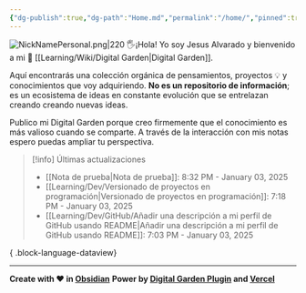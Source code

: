 ```yaml
---
{"dg-publish":true,"dg-path":"Home.md","permalink":"/home/","pinned":true,"tags":["gardenEntry"],"dgShowBacklinks":"false","created":"2024-01-25T19:06","updated":"2025-01-03T20:35"}
---
```


![NickNamePersonal.png|220](/img/user/Engine/Attachments/NickNamePersonal.png)
🖐️¡Hola! Yo soy Jesus Alvarado y bienvenido a mi 🌱 [[Learning/Wiki/Digital Garden\|Digital Garden]].

Aquí encontrarás una colección orgánica de pensamientos, proyectos 💡 y conocimientos que voy adquiriendo. **No es un repositorio de información**; es un ecosistema de ideas en constante evolución que se entrelazan creando creando nuevas ideas.

Publico mi Digital Garden porque creo firmemente que el conocimiento es más valioso cuando se comparte. A través de la interacción con mis notas espero puedas ampliar tu perspectiva.

> [!info] Últimas actualizaciones
>  - [[Nota de prueba\|Nota de prueba]]: 8:32 PM - January 03, 2025
> - [[Learning/Dev/Versionado de proyectos en programación\|Versionado de proyectos en programación]]: 7:18 PM - January 03, 2025
> - [[Learning/Dev/GitHub/Añadir una descripción a mi perfil de GitHub usando README\|Añadir una descripción a mi perfil de GitHub usando README]]: 7:03 PM - January 03, 2025
> 
{ .block-language-dataview}

---
**Create with ❤️ in [Obsidian](https://obsidian.md/)** 
**Power by [Digital Garden Plugin](https://dg-docs.ole.dev/) and [Vercel](https://vercel.com/)** 